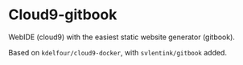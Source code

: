 # Cloud9-gitbook

WebIDE (cloud9) with the easiest static website generator (gitbook).

Based on `kdelfour/cloud9-docker`, with `svlentink/gitbook` added.
